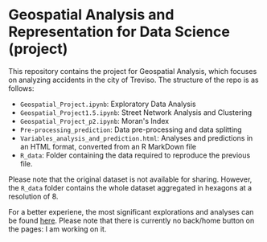 # Geospatial Analysis and Representation for Data Science (project)

This repository contains the project for Geospatial Analysis, which focuses on analyzing accidents in the city of Treviso. The structure of the repo is as follows:

- `Geospatial_Project.ipynb`: Exploratory Data Analysis
- `Geospatial_Project1.5.ipynb`: Street Network Analysis and Clustering
- `Geospatial_Project_p2.ipynb`: Moran's Index
- `Pre-processing_prediction`: Data pre-processing and data splitting
- `Variables_analysis_and_prediction.html`: Analyses and predictions in an HTML format, converted from an R MarkDown file
- `R_data`: Folder containing the data required to reproduce the previous file.

Please note that the original dataset is not available for sharing. However, the `R_data` folder contains the whole dataset aggregated in hexagons at a resolution of 8.

For a better experiene, the most significant explorations and analyses can be found [here](https://geospatialprojectludovicomariavalenti.netlify.app/). Please note that there is currently no back/home button on the pages: I am working on it.
